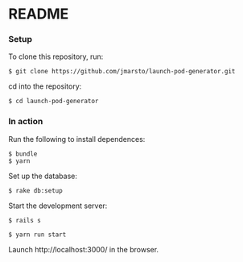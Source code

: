 # README
### Setup
To clone this repository, run:

`$ git clone https://github.com/jmarsto/launch-pod-generator.git`

cd into the repository:

`$ cd launch-pod-generator`

### In action
Run the following to install dependences:

```no-highlight
$ bundle
$ yarn
```

Set up the database:

`$ rake db:setup`

Start the development server:

`$ rails s`

`$ yarn run start`

Launch http://localhost:3000/ in the browser.
